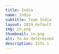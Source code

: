 ```yaml
---
title: India
name: India
subtitle: Team India
layout: 2019_default
img: in.png
thumbnail: in.png
alt: To be determined
description: Info 1
---
```

